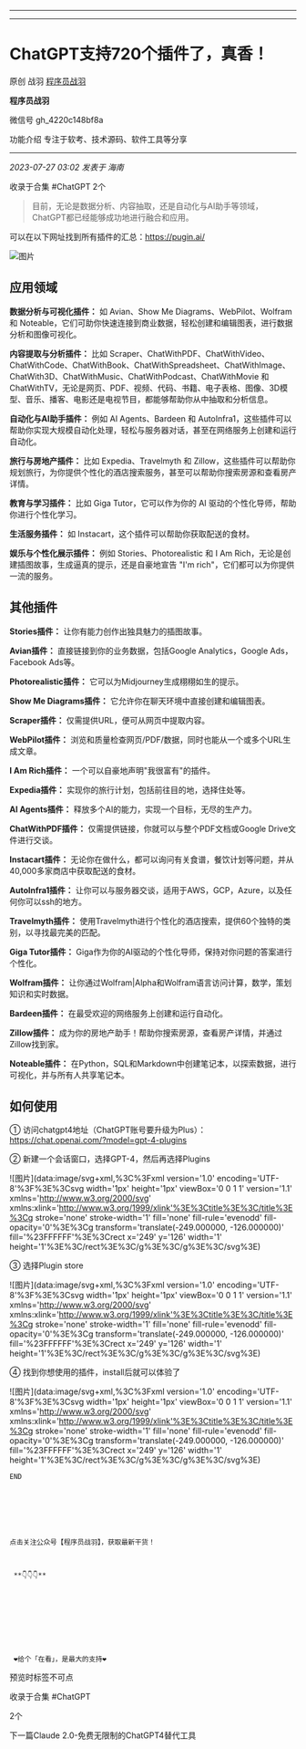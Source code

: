 ----------------------------------------
----------------------------------------
#  ChatGPT支持720个插件了，真香！

原创 战羽  [ 程序员战羽 ](javascript:void\(0\);)

**程序员战羽** ![]()

微信号 gh_4220c148bf8a

功能介绍 专注于软考、技术源码、软件工具等分享

____

_2023-07-27 03:02_ _发表于 海南_

收录于合集 #ChatGPT 2个

> 目前，无论是数据分析、内容抽取，还是自动化与AI助手等领域，ChatGPT都已经能够成功地进行融合和应用。

可以在以下网址找到所有插件的汇总：https://pugin.ai/

![图片](https://mmbiz.qpic.cn/sz_mmbiz_png/JGk26pDia9oibiaN5sWYL6RTlDHnRUn3t4pknMhUIqptumlgC4rBpeibJCMkKO3I8egPNB8jhqkFYlV1ubzqJicfcqQ/640?wx_fmt=png&wxfrom=5&wx_lazy=1&wx_co=1)

## 应用领域

 **数据分析与可视化插件：** 如 Avian、Show Me Diagrams、WebPilot、Wolfram 和
Noteable，它们可助你快速连接到商业数据，轻松创建和编辑图表，进行数据分析和图像可视化。

 **内容提取与分析插件：** 比如
Scraper、ChatWithPDF、ChatWithVideo、ChatWithCode、ChatWithBook、ChatWithSpreadsheet、ChatWithImage、ChatWith3D、ChatWithMusic、ChatWithPodcast、ChatWithMovie
和 ChatWithTV，无论是网页、PDF、视频、代码、书籍、电子表格、图像、3D模型、音乐、播客、电影还是电视节目，都能够帮助你从中抽取和分析信息。

 **自动化与AI助手插件：** 例如 AI Agents、Bardeen 和
AutoInfra1，这些插件可以帮助你实现大规模自动化处理，轻松与服务器对话，甚至在网络服务上创建和运行自动化。

 **旅行与房地产插件：** 比如 Expedia、Travelmyth 和
Zillow，这些插件可以帮助你规划旅行，为你提供个性化的酒店搜索服务，甚至可以帮助你搜索房源和查看房产详情。

 **教育与学习插件：** 比如 Giga Tutor，它可以作为你的 AI 驱动的个性化导师，帮助你进行个性化学习。

 **生活服务插件：** 如 Instacart，这个插件可以帮助你获取配送的食材。

 **娱乐与个性化展示插件：** 例如 Stories、Photorealistic 和 I Am
Rich，无论是创建插图故事，生成逼真的提示，还是自豪地宣告 "I'm rich"，它们都可以为你提供一流的服务。

## 其他插件

 **Stories插件：** 让你有能力创作出独具魅力的插图故事。

 **Avian插件：** 直接链接到你的业务数据，包括Google Analytics，Google Ads，Facebook Ads等。

 **Photorealistic插件：** 它可以为Midjourney生成栩栩如生的提示。

 **Show Me Diagrams插件：** 它允许你在聊天环境中直接创建和编辑图表。

 **Scraper插件：** 仅需提供URL，便可从网页中提取内容。

 **WebPilot插件：** 浏览和质量检查网页/PDF/数据，同时也能从一个或多个URL生成文章。

 **I Am Rich插件：** 一个可以自豪地声明"我很富有"的插件。

 **Expedia插件：** 实现你的旅行计划，包括前往目的地，选择住处等。

 **AI Agents插件：** 释放多个AI的能力，实现一个目标，无尽的生产力。

 **ChatWithPDF插件：** 仅需提供链接，你就可以与整个PDF文档或Google Drive文件进行交谈。

 **Instacart插件：** 无论你在做什么，都可以询问有关食谱，餐饮计划等问题，并从40,000多家商店中获取配送的食材。

 **AutoInfra1插件：** 让你可以与服务器交谈，适用于AWS，GCP，Azure，以及任何你可以ssh的地方。

 **Travelmyth插件：** 使用Travelmyth进行个性化的酒店搜索，提供60个独特的类别，以寻找最完美的匹配。

 **Giga Tutor插件：** Giga作为你的AI驱动的个性化导师，保持对你问题的答案进行个性化。

 **Wolfram插件：** 让你通过Wolfram|Alpha和Wolfram语言访问计算，数学，策划知识和实时数据。

 **Bardeen插件：** 在最受欢迎的网络服务上创建和运行自动化。

 **Zillow插件：** 成为你的房地产助手！帮助你搜索房源，查看房产详情，并通过Zillow找到家。

 **Noteable插件：** 在Python，SQL和Markdown中创建笔记本，以探索数据，进行可视化，并与所有人共享笔记本。

## 如何使用

① 访问chatgpt4地址（ChatGPT账号要升级为Plus）：https://chat.openai.com/?model=gpt-4-plugins

② 新建一个会话窗口，选择GPT-4，然后再选择Plugins

![图片](data:image/svg+xml,%3C%3Fxml version='1.0' encoding='UTF-8'%3F%3E%3Csvg
width='1px' height='1px' viewBox='0 0 1 1' version='1.1'
xmlns='http://www.w3.org/2000/svg'
xmlns:xlink='http://www.w3.org/1999/xlink'%3E%3Ctitle%3E%3C/title%3E%3Cg
stroke='none' stroke-width='1' fill='none' fill-rule='evenodd' fill-
opacity='0'%3E%3Cg transform='translate\(-249.000000, -126.000000\)'
fill='%23FFFFFF'%3E%3Crect x='249' y='126' width='1'
height='1'%3E%3C/rect%3E%3C/g%3E%3C/g%3E%3C/svg%3E)

③ 选择Plugin store

![图片](data:image/svg+xml,%3C%3Fxml version='1.0' encoding='UTF-8'%3F%3E%3Csvg
width='1px' height='1px' viewBox='0 0 1 1' version='1.1'
xmlns='http://www.w3.org/2000/svg'
xmlns:xlink='http://www.w3.org/1999/xlink'%3E%3Ctitle%3E%3C/title%3E%3Cg
stroke='none' stroke-width='1' fill='none' fill-rule='evenodd' fill-
opacity='0'%3E%3Cg transform='translate\(-249.000000, -126.000000\)'
fill='%23FFFFFF'%3E%3Crect x='249' y='126' width='1'
height='1'%3E%3C/rect%3E%3C/g%3E%3C/g%3E%3C/svg%3E)

④ 找到你想使用的插件，install后就可以体验了

![图片](data:image/svg+xml,%3C%3Fxml version='1.0' encoding='UTF-8'%3F%3E%3Csvg
width='1px' height='1px' viewBox='0 0 1 1' version='1.1'
xmlns='http://www.w3.org/2000/svg'
xmlns:xlink='http://www.w3.org/1999/xlink'%3E%3Ctitle%3E%3C/title%3E%3Cg
stroke='none' stroke-width='1' fill='none' fill-rule='evenodd' fill-
opacity='0'%3E%3Cg transform='translate\(-249.000000, -126.000000\)'
fill='%23FFFFFF'%3E%3Crect x='249' y='126' width='1'
height='1'%3E%3C/rect%3E%3C/g%3E%3C/g%3E%3C/svg%3E)

    
    
    END
    
      
    
    
      
    
    
    点击关注公众号【程序员战羽】，获取最新干货！  
    
    
    
     **👇👇👇**
    
    
      
    

  

    
    
     ❤️给个「在看」，是最大的支持❤️

预览时标签不可点

收录于合集 #ChatGPT

2个

下一篇Claude 2.0-免费无限制的ChatGPT4替代工具

